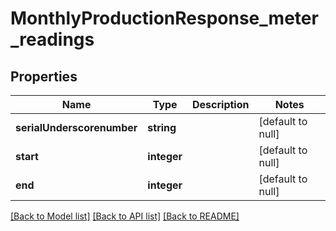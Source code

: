 # MonthlyProductionResponse_meter_readings

## Properties
Name | Type | Description | Notes
------------ | ------------- | ------------- | -------------
**serialUnderscorenumber** | **string** |  | [default to null]
**start** | **integer** |  | [default to null]
**end** | **integer** |  | [default to null]

[[Back to Model list]](../README.md#documentation-for-models) [[Back to API list]](../README.md#documentation-for-api-endpoints) [[Back to README]](../README.md)



